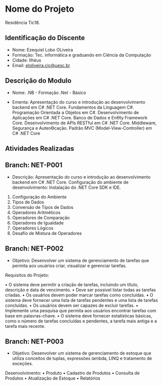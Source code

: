 # Nome do Projeto
Residência Tic18.

## Identificação do Discente

- Nome: Ezequiel Lobo OLiveira
- Formação: Tec. informática e graduando em Ciência da Computação
- Cidade: Ilhéus
- Email: eloliveira.cic@uesc.br

## Descrição do Modulo
- Nome: .NB - Formação .Net - Básico

- Ementa: Apresentação do curso e introdução ao desenvolvimento backend em C# .NET Core. 
Fundamentos da Linguagem C#. Programação Orientada a Objetos em C#. 
Desenvolvimento de Aplicações em C# .NET Core. Banco de Dados e EnƟty 
Framework Core. Desenvolvimento de APIs RESTful em C# .NET Core. Middleware, 
Segurança e AutenƟcação. Padrão MVC (Model-View-Controller) em C# .NET Core


## Atividades Realizadas

## Branch: NET-P001
- Descrição: Apresentação do curso e introdução ao desenvolvimento 
backend em C# .NET Core. Configuração do ambiente de 
desenvolvimento: Instalação do .NET Core SDK e IDE. 

01. Configuração do Ambiente
02. Tipos de Dados
03. Conversão de Tipos de Dados
04. Operadores Aritméticos
05. Operadores de Comparação
06. Operadores de Igualdade
07. Operadores Lógicos
08. Desafio de Mistura de Operadores

## Branch: NET-P002
- Objetivo: Desenvolver um sistema de gerenciamento de tarefas que permita aos usuários criar, 
visualizar e gerenciar tarefas.

Requisitos do Projeto:

• O sistema deve permitir a criação de tarefas, incluindo um título, descrição e data de 
vencimento.
• Deve ser possível listar todas as tarefas criadas.
• Os usuários devem poder marcar tarefas como concluídas.
• O sistema deve fornecer uma lista de tarefas pendentes e uma lista de tarefas 
concluídas.
• Os usuários devem ser capazes de excluir tarefas.
• Implemente uma pesquisa que permita aos usuários encontrar tarefas com base em 
palavras-chave.
• O sistema deve fornecer estatísticas básicas, como o número de tarefas concluídas e 
pendentes, a tarefa mais antiga e a tarefa mais recente.


## Branch: NET-P003
- Objetivo: Desenvolver um sistema de gerenciamento de estoque que utiliza conceitos de tuplas, 
expressões lambda, LINQ e tratamento de exceções.

Desenvolvimento:
• Produto
• Cadastro de Produtos
• Consulta de Produtos
• Atualização de Estoque
• Relatórios
 

